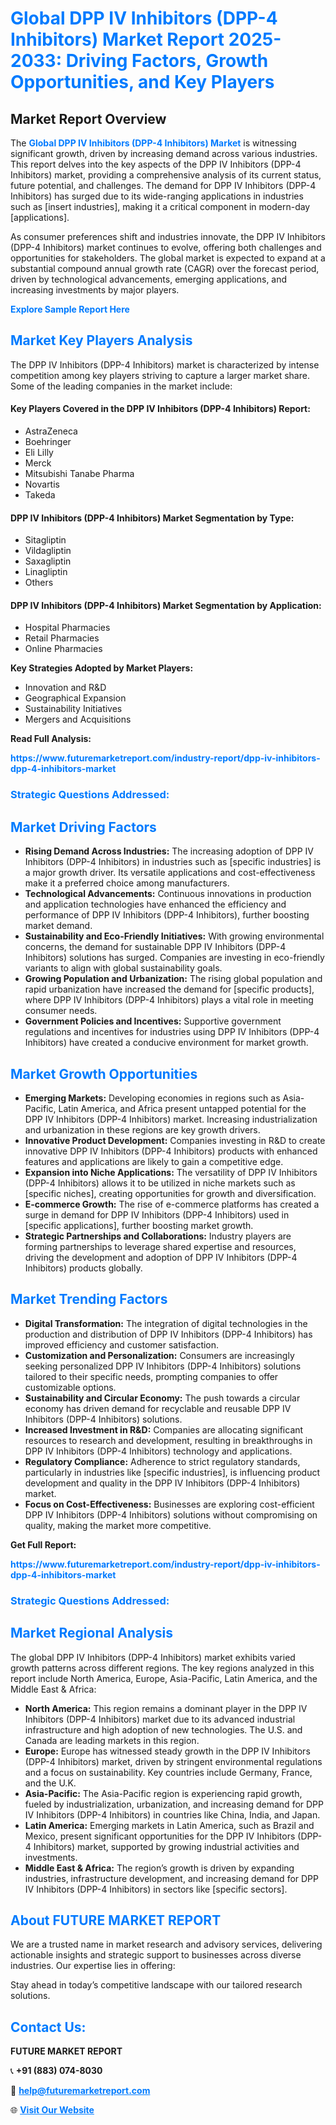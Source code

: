 <h1 style="color: #007BFF;">Global DPP IV Inhibitors (DPP-4 Inhibitors) Market Report 2025-2033: Driving Factors, Growth Opportunities, and Key Players</h1>

<section id="overview">
<h2>Market Report Overview</h2>
<p>The <a href="https://www.futuremarketreport.com/industry-report/dpp-iv-inhibitors-dpp-4-inhibitors-market" style="color: #007BFF; text-decoration: none;"><strong>Global DPP IV Inhibitors (DPP-4 Inhibitors) Market</strong></a> is witnessing significant growth, driven by increasing demand across various industries. This report delves into the key aspects of the DPP IV Inhibitors (DPP-4 Inhibitors) market, providing a comprehensive analysis of its current status, future potential, and challenges. The demand for DPP IV Inhibitors (DPP-4 Inhibitors) has surged due to its wide-ranging applications in industries such as [insert industries], making it a critical component in modern-day [applications].</p>
<p>As consumer preferences shift and industries innovate, the DPP IV Inhibitors (DPP-4 Inhibitors) market continues to evolve, offering both challenges and opportunities for stakeholders. The global market is expected to expand at a substantial compound annual growth rate (CAGR) over the forecast period, driven by technological advancements, emerging applications, and increasing investments by major players.</p>
</section>

<section id="overview">
<p><a href="https://www.futuremarketreport.com/request-sample/reportId=62857" style="color: #007BFF; text-decoration: none;"><strong>Explore Sample Report Here</strong></a></p>
</section>

<section id="key-players">
<h2 style="color: #007BFF;">Market Key Players Analysis</h2>
<p>The DPP IV Inhibitors (DPP-4 Inhibitors) market is characterized by intense competition among key players striving to capture a larger market share. Some of the leading companies in the market include:</p>
<h4>Key Players Covered in the DPP IV Inhibitors (DPP-4 Inhibitors) Report:</h4>
<ul><li>AstraZeneca</li><li>Boehringer</li><li>Eli Lilly</li><li>Merck</li><li>Mitsubishi Tanabe Pharma</li><li>Novartis</li><li>Takeda</li></ul>
<h4>DPP IV Inhibitors (DPP-4 Inhibitors) Market Segmentation by Type:</h4>
<ul><li>Sitagliptin</li><li>Vildagliptin</li><li>Saxagliptin</li><li>Linagliptin</li><li>Others</li></ul>

<h4>DPP IV Inhibitors (DPP-4 Inhibitors) Market Segmentation by Application:</h4>
<ul><li>Hospital Pharmacies</li><li>Retail Pharmacies</li><li>Online Pharmacies</li></ul>
<p><strong>Key Strategies Adopted by Market Players:</strong></p>
<ul>
<li>Innovation and R&D</li>
<li>Geographical Expansion</li>
<li>Sustainability Initiatives</li>
<li>Mergers and Acquisitions</li>
</ul>
</section>

<section>
<p><strong>Read Full Analysis: </strong></p><a href="https://www.futuremarketreport.com/industry-report/dpp-iv-inhibitors-dpp-4-inhibitors-market" style="color: #007BFF; text-decoration: none;"><strong>https://www.futuremarketreport.com/industry-report/dpp-iv-inhibitors-dpp-4-inhibitors-market</strong></a>
<h3 style="color: #007BFF;">Strategic Questions Addressed:</h3>
</section>

<section id="driving-factors">
<h2 style="color: #007BFF;">Market Driving Factors</h2>
<ul>
<li><strong>Rising Demand Across Industries:</strong> The increasing adoption of DPP IV Inhibitors (DPP-4 Inhibitors) in industries such as [specific industries] is a major growth driver. Its versatile applications and cost-effectiveness make it a preferred choice among manufacturers.</li>
<li><strong>Technological Advancements:</strong> Continuous innovations in production and application technologies have enhanced the efficiency and performance of DPP IV Inhibitors (DPP-4 Inhibitors), further boosting market demand.</li>
<li><strong>Sustainability and Eco-Friendly Initiatives:</strong> With growing environmental concerns, the demand for sustainable DPP IV Inhibitors (DPP-4 Inhibitors) solutions has surged. Companies are investing in eco-friendly variants to align with global sustainability goals.</li>
<li><strong>Growing Population and Urbanization:</strong> The rising global population and rapid urbanization have increased the demand for [specific products], where DPP IV Inhibitors (DPP-4 Inhibitors) plays a vital role in meeting consumer needs.</li>
<li><strong>Government Policies and Incentives:</strong> Supportive government regulations and incentives for industries using DPP IV Inhibitors (DPP-4 Inhibitors) have created a conducive environment for market growth.</li>
</ul>
</section>

<section id="growth-opportunities">
<h2 style="color: #007BFF;">Market Growth Opportunities</h2>
<ul>
<li><strong>Emerging Markets:</strong> Developing economies in regions such as Asia-Pacific, Latin America, and Africa present untapped potential for the DPP IV Inhibitors (DPP-4 Inhibitors) market. Increasing industrialization and urbanization in these regions are key growth drivers.</li>
<li><strong>Innovative Product Development:</strong> Companies investing in R&D to create innovative DPP IV Inhibitors (DPP-4 Inhibitors) products with enhanced features and applications are likely to gain a competitive edge.</li>
<li><strong>Expansion into Niche Applications:</strong> The versatility of DPP IV Inhibitors (DPP-4 Inhibitors) allows it to be utilized in niche markets such as [specific niches], creating opportunities for growth and diversification.</li>
<li><strong>E-commerce Growth:</strong> The rise of e-commerce platforms has created a surge in demand for DPP IV Inhibitors (DPP-4 Inhibitors) used in [specific applications], further boosting market growth.</li>
<li><strong>Strategic Partnerships and Collaborations:</strong> Industry players are forming partnerships to leverage shared expertise and resources, driving the development and adoption of DPP IV Inhibitors (DPP-4 Inhibitors) products globally.</li>
</ul>
</section>

<section id="trending-factors">
<h2 style="color: #007BFF;">Market Trending Factors</h2>
<ul>
<li><strong>Digital Transformation:</strong> The integration of digital technologies in the production and distribution of DPP IV Inhibitors (DPP-4 Inhibitors) has improved efficiency and customer satisfaction.</li>
<li><strong>Customization and Personalization:</strong> Consumers are increasingly seeking personalized DPP IV Inhibitors (DPP-4 Inhibitors) solutions tailored to their specific needs, prompting companies to offer customizable options.</li>
<li><strong>Sustainability and Circular Economy:</strong> The push towards a circular economy has driven demand for recyclable and reusable DPP IV Inhibitors (DPP-4 Inhibitors) solutions.</li>
<li><strong>Increased Investment in R&D:</strong> Companies are allocating significant resources to research and development, resulting in breakthroughs in DPP IV Inhibitors (DPP-4 Inhibitors) technology and applications.</li>
<li><strong>Regulatory Compliance:</strong> Adherence to strict regulatory standards, particularly in industries like [specific industries], is influencing product development and quality in the DPP IV Inhibitors (DPP-4 Inhibitors) market.</li>
<li><strong>Focus on Cost-Effectiveness:</strong> Businesses are exploring cost-efficient DPP IV Inhibitors (DPP-4 Inhibitors) solutions without compromising on quality, making the market more competitive.</li>
</ul>
</section>

<section>
<p><strong>Get Full Report: </strong></p><a href="https://www.futuremarketreport.com/industry-report/dpp-iv-inhibitors-dpp-4-inhibitors-market" style="color: #007BFF; text-decoration: none;"><strong>https://www.futuremarketreport.com/industry-report/dpp-iv-inhibitors-dpp-4-inhibitors-market</strong></a>
<h3 style="color: #007BFF;">Strategic Questions Addressed:</h3>
</section>


<section id="regional-analysis">
<h2 style="color: #007BFF;">Market Regional Analysis</h2>
<p>The global DPP IV Inhibitors (DPP-4 Inhibitors) market exhibits varied growth patterns across different regions. The key regions analyzed in this report include North America, Europe, Asia-Pacific, Latin America, and the Middle East & Africa:</p>
<ul>
<li><strong>North America:</strong> This region remains a dominant player in the DPP IV Inhibitors (DPP-4 Inhibitors) market due to its advanced industrial infrastructure and high adoption of new technologies. The U.S. and Canada are leading markets in this region.</li>
<li><strong>Europe:</strong> Europe has witnessed steady growth in the DPP IV Inhibitors (DPP-4 Inhibitors) market, driven by stringent environmental regulations and a focus on sustainability. Key countries include Germany, France, and the U.K.</li>
<li><strong>Asia-Pacific:</strong> The Asia-Pacific region is experiencing rapid growth, fueled by industrialization, urbanization, and increasing demand for DPP IV Inhibitors (DPP-4 Inhibitors) in countries like China, India, and Japan.</li>
<li><strong>Latin America:</strong> Emerging markets in Latin America, such as Brazil and Mexico, present significant opportunities for the DPP IV Inhibitors (DPP-4 Inhibitors) market, supported by growing industrial activities and investments.</li>
<li><strong>Middle East & Africa:</strong> The region’s growth is driven by expanding industries, infrastructure development, and increasing demand for DPP IV Inhibitors (DPP-4 Inhibitors) in sectors like [specific sectors].</li>
</ul>
</section>

<footer>
<h2 style="color: #007BFF;">About FUTURE MARKET REPORT</h2>
<p>We are a trusted name in market research and advisory services, delivering actionable insights and strategic support to businesses across diverse industries. Our expertise lies in offering:</p>

<p>Stay ahead in today’s competitive landscape with our tailored research solutions.</p>

<h2 style="color: #007BFF;">Contact Us:</h2>
<p><strong>FUTURE MARKET REPORT</strong></p>
<p>📞 <strong>+91 (883) 074-8030</strong></p>
<p>📧 <strong><a href="mailto:help@futuremarketreport.com" style="color: #007BFF;">help@futuremarketreport.com</a></strong></p>
<p>🌐 <strong><a href="https://www.futuremarketreport.com/" style="color: #007BFF;">Visit Our Website</a></strong></p>
</footer>